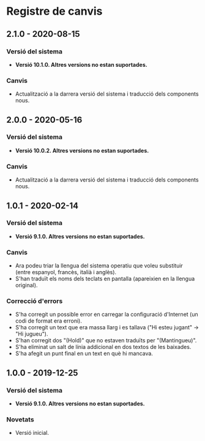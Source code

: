 # Registre de canvis

## 2.1.0 - 2020-08-15
### Versió del sistema
- **Versió 10.1.0. Altres versions no estan suportades.**
### Canvis
- Actualització a la darrera versió del sistema i traducció dels components nous.

## 2.0.0 - 2020-05-16
### Versió del sistema
- **Versió 10.0.2. Altres versions no estan suportades.**
### Canvis
- Actualització a la darrera versió del sistema i traducció dels components nous.


## 1.0.1 - 2020-02-14
### Versió del sistema
- **Versió 9.1.0. Altres versions no estan suportades.**
### Canvis
- Ara podeu triar la llengua del sistema operatiu que voleu substituir (entre espanyol, francès, italià i anglès).
- S'han traduït els noms dels teclats en pantalla (apareixien en la llengua original).
### Correcció d'errors
- S'ha corregit un possible error en carregar la configuració d'Internet (un codi de format era erroni).
- S'ha corregit un text que era massa llarg i es tallava ("Hi esteu jugant" -> "Hi jugueu").
- S'han corregit dos "(Hold)" que no estaven traduïts per "(Mantingueu)".
- S'ha eliminat un salt de línia addicional en dos textos de les baixades.
- S'ha afegit un punt final en un text en què hi mancava.

## 1.0.0 - 2019-12-25
### Versió del sistema
- **Versió 9.1.0. Altres versions no estan suportades.**
### Novetats
- Versió inicial.
